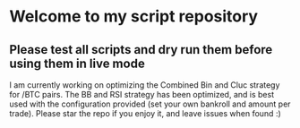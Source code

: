 # Welcome to my script repository
## Please test all scripts and dry run them before using them in live mode

I am currently working on optimizing the Combined Bin and Cluc strategy for /BTC pairs. The BB and RSI strategy has been optimized, and is best used with the configuration provided (set your own bankroll and amount per trade). Please star the repo if you enjoy it, and leave issues when found :)
